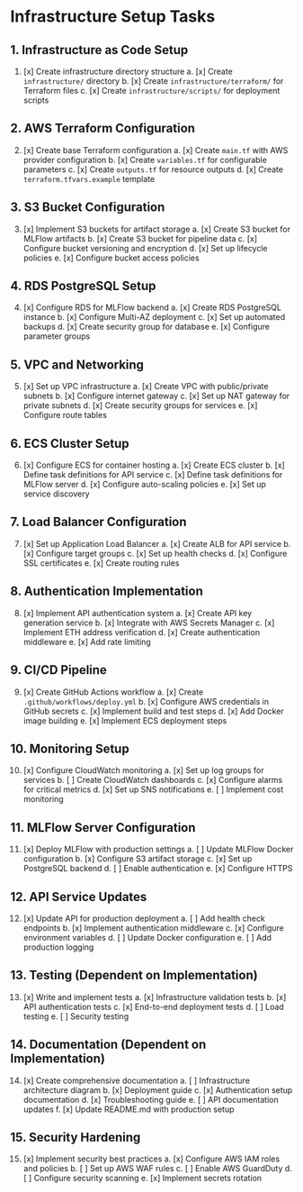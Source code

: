 # Infrastructure Setup Tasks

## 1. Infrastructure as Code Setup
1. [x] Create infrastructure directory structure
   a. [x] Create `infrastructure/` directory
   b. [x] Create `infrastructure/terraform/` for Terraform files
   c. [x] Create `infrastructure/scripts/` for deployment scripts

## 2. AWS Terraform Configuration
2. [x] Create base Terraform configuration
   a. [x] Create `main.tf` with AWS provider configuration
   b. [x] Create `variables.tf` for configurable parameters
   c. [x] Create `outputs.tf` for resource outputs
   d. [x] Create `terraform.tfvars.example` template

## 3. S3 Bucket Configuration
3. [x] Implement S3 buckets for artifact storage
   a. [x] Create S3 bucket for MLFlow artifacts
   b. [x] Create S3 bucket for pipeline data
   c. [x] Configure bucket versioning and encryption
   d. [x] Set up lifecycle policies
   e. [x] Configure bucket access policies

## 4. RDS PostgreSQL Setup
4. [x] Configure RDS for MLFlow backend
   a. [x] Create RDS PostgreSQL instance
   b. [x] Configure Multi-AZ deployment
   c. [x] Set up automated backups
   d. [x] Create security group for database
   e. [x] Configure parameter groups

## 5. VPC and Networking
5. [x] Set up VPC infrastructure
   a. [x] Create VPC with public/private subnets
   b. [x] Configure internet gateway
   c. [x] Set up NAT gateway for private subnets
   d. [x] Create security groups for services
   e. [x] Configure route tables

## 6. ECS Cluster Setup
6. [x] Configure ECS for container hosting
   a. [x] Create ECS cluster
   b. [x] Define task definitions for API service
   c. [x] Define task definitions for MLFlow server
   d. [x] Configure auto-scaling policies
   e. [x] Set up service discovery

## 7. Load Balancer Configuration
7. [x] Set up Application Load Balancer
   a. [x] Create ALB for API service
   b. [x] Configure target groups
   c. [x] Set up health checks
   d. [x] Configure SSL certificates
   e. [x] Create routing rules

## 8. Authentication Implementation
8. [x] Implement API authentication system
   a. [x] Create API key generation service
   b. [x] Integrate with AWS Secrets Manager
   c. [x] Implement ETH address verification
   d. [x] Create authentication middleware
   e. [x] Add rate limiting

## 9. CI/CD Pipeline
9. [x] Create GitHub Actions workflow
   a. [x] Create `.github/workflows/deploy.yml`
   b. [x] Configure AWS credentials in GitHub secrets
   c. [x] Implement build and test steps
   d. [x] Add Docker image building
   e. [x] Implement ECS deployment steps

## 10. Monitoring Setup
10. [x] Configure CloudWatch monitoring
    a. [x] Set up log groups for services
    b. [ ] Create CloudWatch dashboards
    c. [x] Configure alarms for critical metrics
    d. [x] Set up SNS notifications
    e. [ ] Implement cost monitoring

## 11. MLFlow Server Configuration
11. [x] Deploy MLFlow with production settings
    a. [ ] Update MLFlow Docker configuration
    b. [x] Configure S3 artifact storage
    c. [x] Set up PostgreSQL backend
    d. [ ] Enable authentication
    e. [x] Configure HTTPS

## 12. API Service Updates
12. [x] Update API for production deployment
    a. [ ] Add health check endpoints
    b. [x] Implement authentication middleware
    c. [x] Configure environment variables
    d. [ ] Update Docker configuration
    e. [ ] Add production logging

## 13. Testing (Dependent on Implementation)
13. [x] Write and implement tests
    a. [x] Infrastructure validation tests
    b. [x] API authentication tests
    c. [x] End-to-end deployment tests
    d. [ ] Load testing
    e. [ ] Security testing

## 14. Documentation (Dependent on Implementation)
14. [x] Create comprehensive documentation
    a. [ ] Infrastructure architecture diagram
    b. [x] Deployment guide
    c. [x] Authentication setup documentation
    d. [x] Troubleshooting guide
    e. [ ] API documentation updates
    f. [x] Update README.md with production setup

## 15. Security Hardening
15. [x] Implement security best practices
    a. [x] Configure AWS IAM roles and policies
    b. [ ] Set up AWS WAF rules
    c. [ ] Enable AWS GuardDuty
    d. [ ] Configure security scanning
    e. [x] Implement secrets rotation